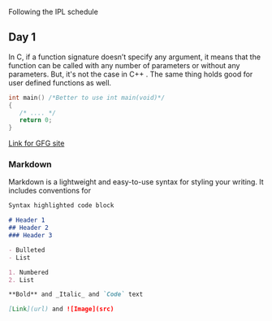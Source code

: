 Following the IPL schedule

## Day 1

In C, if a function signature doesn’t specify any argument, it means that the function can be called with any number of parameters or without any parameters. But, it's not the case in C++ . The same thing holds good for user defined functions as well.

```c
int main() /*Better to use int main(void)*/
{ 
   /* .... */
   return 0; 
}
```

[Link for GFG site](https://www.geeksforgeeks.org/difference-int-main-int-mainvoid/)

### Markdown

Markdown is a lightweight and easy-to-use syntax for styling your writing. It includes conventions for

```markdown
Syntax highlighted code block

# Header 1
## Header 2
### Header 3

- Bulleted
- List

1. Numbered
2. List

**Bold** and _Italic_ and `Code` text

[Link](url) and ![Image](src)
```
